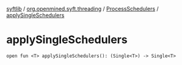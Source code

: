 [syftlib](../../index.md) / [org.openmined.syft.threading](../index.md) / [ProcessSchedulers](index.md) / [applySingleSchedulers](./apply-single-schedulers.md)

# applySingleSchedulers

`open fun <T> applySingleSchedulers(): (Single<T>) -> Single<T>`